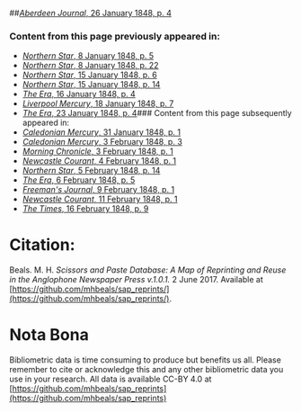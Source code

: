 ##[*Aberdeen Journal*, 26 January 1848, p. 4](https://mhbeals.github.io/sap_html/Aberdeen-Journal/Aberdeen-Journal-26-January-1848-p-4)

### Content from this page previously appeared in:
+ [*Northern Star*, 8 January 1848, p. 5](https://mhbeals.github.io/sap_html/Northern-Star/Northern-Star-8-January-1848-p-5)
+ [*Northern Star*, 8 January 1848, p. 22](https://mhbeals.github.io/sap_html/Northern-Star/Northern-Star-8-January-1848-p-22)
+ [*Northern Star*, 15 January 1848, p. 6](https://mhbeals.github.io/sap_html/Northern-Star/Northern-Star-15-January-1848-p-6)
+ [*Northern Star*, 15 January 1848, p. 14](https://mhbeals.github.io/sap_html/Northern-Star/Northern-Star-15-January-1848-p-14)
+ [*The Era*, 16 January 1848, p. 4](https://mhbeals.github.io/sap_html/The-Era/The-Era-16-January-1848-p-4)
+ [*Liverpool Mercury*, 18 January 1848, p. 7](https://mhbeals.github.io/sap_html/Liverpool-Mercury/Liverpool-Mercury-18-January-1848-p-7)
+ [*The Era*, 23 January 1848, p. 4](https://mhbeals.github.io/sap_html/The-Era/The-Era-23-January-1848-p-4)### Content from this page subsequently appeared in:
+ [*Caledonian Mercury*, 31 January 1848, p. 1](https://mhbeals.github.io/sap_html/Caledonian-Mercury/Caledonian-Mercury-31-January-1848-p-1)
+ [*Caledonian Mercury*, 3 February 1848, p. 3](https://mhbeals.github.io/sap_html/Caledonian-Mercury/Caledonian-Mercury-3-February-1848-p-3)
+ [*Morning Chronicle*, 3 February 1848, p. 1](https://mhbeals.github.io/sap_html/Morning-Chronicle/Morning-Chronicle-3-February-1848-p-1)
+ [*Newcastle Courant*, 4 February 1848, p. 1](https://mhbeals.github.io/sap_html/Newcastle-Courant/Newcastle-Courant-4-February-1848-p-1)
+ [*Northern Star*, 5 February 1848, p. 14](https://mhbeals.github.io/sap_html/Northern-Star/Northern-Star-5-February-1848-p-14)
+ [*The Era*, 6 February 1848, p. 5](https://mhbeals.github.io/sap_html/The-Era/The-Era-6-February-1848-p-5)
+ [*Freeman's Journal*, 9 February 1848, p. 1](https://mhbeals.github.io/sap_html/Freeman's-Journal/Freeman's-Journal-9-February-1848-p-1)
+ [*Newcastle Courant*, 11 February 1848, p. 1](https://mhbeals.github.io/sap_html/Newcastle-Courant/Newcastle-Courant-11-February-1848-p-1)
+ [*The Times*, 16 February 1848, p. 9](https://mhbeals.github.io/sap_html/The-Times/The-Times-16-February-1848-p-9)
                    
# Citation: 

Beals. M. H. *Scissors and Paste Database: A Map of Reprinting and Reuse in the Anglophone Newspaper Press v.1.0.1.* 2 June 2017. Available at [https://github.com/mhbeals/sap_reprints/](https://github.com/mhbeals/sap_reprints/). 
                    
# Nota Bona

Bibliometric data is time consuming to produce but benefits us all. Please remember to cite or acknowledge this and any other bibliometric data you use in your research. All data is available CC-BY 4.0 at [https://github.com/mhbeals/sap_reprints](https://github.com/mhbeals/sap_reprints)
